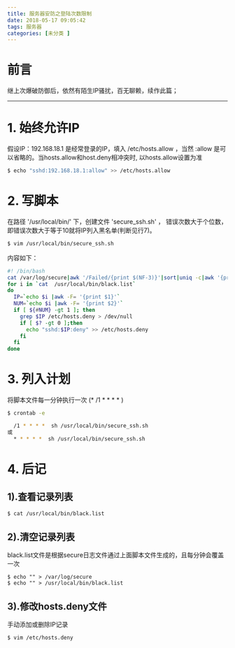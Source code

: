 ```yaml
---
title: 服务器安防之登陆次数限制
date: 2018-05-17 09:05:42
tags: 服务器
categories: [未分类 ]
---
```


# 前言

继上次爆破防御后，依然有陌生IP骚扰，百无聊赖，续作此篇；

---

# 1. 始终允许IP

假设IP：192.168.18.1 是经常登录的IP，填入 /etc/hosts.allow ，当然 :allow 是可以省略的。当hosts.allow和host.deny相冲突时, 以hosts.allow设置为准

```bash
$ echo "sshd:192.168.18.1:allow" >> /etc/hosts.allow
```

<!-- more -->

# 2. 写脚本

在路径 '/usr/local/bin/' 下，创建文件 'secure_ssh.sh' ，
错误次数大于个位数，即错误次数大于等于10就将IP列入黑名单(判断见行7)。

```bash
$ vim /usr/local/bin/secure_ssh.sh
```

内容如下：

```bash
#! /bin/bash
cat /var/log/secure|awk '/Failed/{print $(NF-3)}'|sort|uniq -c|awk '{print $2"="$1;}' > /usr/local/bin/black.list
for i in `cat  /usr/local/bin/black.list`
do
  IP=`echo $i |awk -F= '{print $1}'`
  NUM=`echo $i |awk -F= '{print $2}'`
  if [ ${#NUM} -gt 1 ]; then
    grep $IP /etc/hosts.deny > /dev/null
    if [ $? -gt 0 ];then
      echo "sshd:$IP:deny" >> /etc/hosts.deny
    fi
  fi
done
```



# 3. 列入计划

将脚本文件每一分钟执行一次 (* /1 * * * * )

```bash
$ crontab -e
```

```bash
  /1 * * * *  sh /usr/local/bin/secure_ssh.sh
或
  * * * * *  sh /usr/local/bin/secure_ssh.sh
```

# 4. 后记

## 1).查看记录列表

```bash
$ cat /usr/local/bin/black.list 
```

## 2).清空记录列表

black.list文件是根据secure日志文件通过上面脚本文件生成的，且每分钟会覆盖一次

```linux
$ echo "" > /var/log/secure 
$ echo "" > /usr/local/bin/black.list
```

## 3).修改hosts.deny文件

手动添加或删除IP记录

```bash
$ vim /etc/hosts.deny
```
